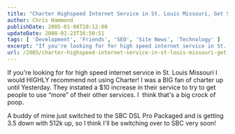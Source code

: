 ```yaml
---
title: "Charter Highspeed Internet Service in St. Louis Missouri, Get SBC DSL"
author: Chris Hammond
publishDate: 2005-01-08T10:12:00
updateDate: 2008-01-23T16:50:51
tags: [ 'Development', 'Friends', 'SEO', 'Site News', 'Technology' ]
excerpt: "If you're looking for for high speed internet service in St. Louis Missouri I would HIGHLY recommend not using Charter! I was a BIG fan of charter up until Yesterday. They instated a $10 increase in their service to try to get people to use &#8220;more&#8221; of their other services. I&nbsp; think that's a big crock of poop. A buddy of mine just switched to the SBC DSL Pro Packaged and is getting 3.5 down with 512k up, so I think I'll be switching over to SBC very..."
url: /2005/charter-highspeed-internet-service-in-st-louis-missouri-get-sbc-dsl  # Use the generated URL with year
---
```

<P>If you're looking for for high speed internet service in St. Louis Missouri I would HIGHLY recommend not using Charter! I was a BIG fan of charter up until Yesterday. They instated a $10 increase in their service to try to get people to use &#8220;more&#8221; of their other services. I&nbsp; think that's a big crock of poop.</P> <P>A buddy of mine just switched to the SBC DSL Pro Packaged and is getting 3.5 down with 512k up, so I think I'll be switching over to SBC very soon!</P>

